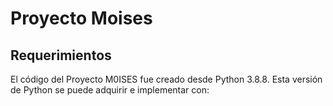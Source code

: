 # Proyecto Moises

## Requerimientos

El código del Proyecto M0ISES fue creado desde Python 3.8.8. Esta versión de Python se puede adquirir e implementar con:


